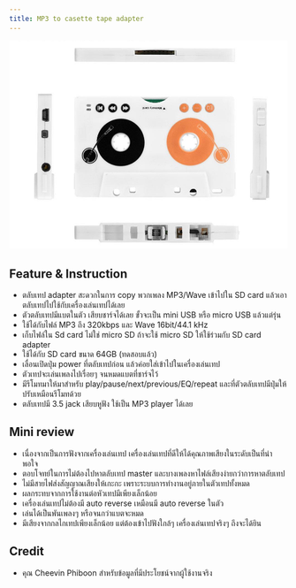 ```yaml
---
title: MP3 to casette tape adapter
---
```


![](images/mp3-to-casette-tape-adapter/mp3-to-casette-tape-adapter.png)

## Feature & Instruction
- ตลับเทป adapter สะดวกในการ copy พวกเพลง MP3/Wave เข้าไปใน SD card แล้วเอาตลับเทปไปใช้กับเครื่องเล่นเทปได้เลย
- ตัวตลับเทปมีแบตในตัว เสียบชาร์จได้เลย ขั้วจะเป็น mini USB หรือ micro USB แล้วแต่รุ่น
- ใช้ได้กับไฟล์ MP3 ถึง 320kbps และ Wave 16bit/44.1 kHz
- เก็บไฟล์ใน Sd card ไม่ใช่ micro SD ถ้าจะใช้ micro SD ให้ใช้ร่วมกับ SD card adapter
- ใช้ได้กับ SD card ขนาด 64GB (ทดสอบแล้ว)
- เลื่อนเปิดปุ่ม power ที่ตลับเทปก่อน แล้วค่อยใส่เข้าไปในเครื่องเล่นเทป
- ตัวเทปจะเล่นเพลงไปเรื่อยๆ จนหมดแบตที่ชาร์จไว้
- มีรีโมทมาให้มาสำหรับ play/pause/next/previous/EQ/repeat และที่ตัวตลับเทปมีปุ่มให้ปรับเหมือนรีโมทด้วย
- ตลับเทปมี 3.5 jack เสียบหูฟัง ใช้เป็น MP3 player ได้เลย

## Mini review
- เนื่องจากเป็นการฟังจากเครื่องเล่นเทป เครื่องเล่นเทปที่ดีให้ได้คุณภาพเสียงในระดับเป็นที่น่าพอใจ
- ตอบโจทย์ในการไม่ต้องไปหาตลับเทป master และบางเพลงหาไฟล์เสียงง่ายกว่าการหาตลับเทป
- ไม่มีสายไฟส่งสัญญาณเสียงให้เกะกะ เพราะระบบการทำงานอยู่ภายในตัวเทปทั้งหมด
- ผลกระทบจากการใช้งานต่อหัวเทปมีเพียงเล็กน้อย
- เครื่องเล่นเทปไม่ต้องมี auto reverse เหมือนมี auto reverse ในตัว
- เล่นได้เป็นพันเพลงๆ หรือจนกว่าแบตจะหมด
- มีเสียงจากกลไกเทปเพียงเล็กน้อย แต่ต้องเข้าไปฟังใกล้ๆ เครื่องเล่นเทปจริงๆ ถึงจะได้ยิน

## Credit
- คุณ Cheevin Phiboon สำหรับข้อมูลที่มีประโยชน์จากผู้ใช้งานจริง
